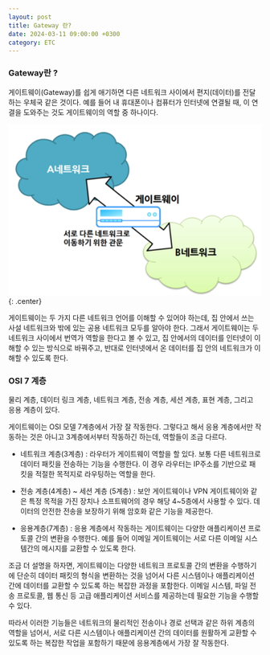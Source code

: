 ```yaml
---
layout: post
title: Gateway 란?
date: 2024-03-11 09:00:00 +0300
category: ETC
---
```


### Gateway란 ?

게이트웨이(Gateway)를 쉽게 애기하면 다른 네트워크 사이에서 편지(데이터)를 전달하는 우체국 같은 것이다. 예를 들어 내 휴대폰이나 컴퓨터가 인터넷에 연결될 때, 이 연결을 도와주는 것도 게이트웨이의 역할 중 하나이다.

![gateway](/public/img/gateway.png){: .center}

게이트웨이는 두 가지 다른 네트워크 언어를 이해할 수 있어야 하는데, 집 안에서 쓰는 사설 네트워크와 밖에 있는 공용 네트워크 모두를 알아야 한다. 그래서 게이트웨이는 두 네트워크 사이에서 번역가 역할을 한다고 볼 수 있고, 집 안에서의 데이터를 인터넷이 이해할 수 있는 방식으로 바꿔주고, 반대로 인터넷에서 온 데이터를 집 안의 네트워크가 이해할 수 있도록 한다.

### OSI 7 계층

물리 계층, 데이터 링크 계층, 네트워크 계층, 전송 계층, 세션 계층, 표현 계층, 그리고 응용 계층이 있다.

게이트웨이는 OSI 모델 7계층에서 가장 잘 작동한다. 그렇다고 해서 응용 계층에서만 작동하는 것은 아니고 3계층에서부터 작동하긴 하는데, 역할들이 조금 다르다.

- 네트워크 계층(3계층) : 라우터가 게이트웨이 역할을 할 있다. 보통 다른 네트워크로 데이터 패킷을 전송하는 기능을 수행한다. 이 경우 라우터는 IP주소를 기반으로 패킷을 적절한 목적지로 라우팅하는 역할을 한다.

- 전송 계층(4계층) ~ 세션 계층 (5계층) : 보안 게이트웨이나 VPN 게이트웨이와 같은 특정 목적을 가진 장치나 소프트웨어의 경우 해당 4~5층에서 사용할 수 있다. 데이터의 안전한 전송을 보장하기 위해 암호화 같은 기능을 제공한다.

- 응용계층(7계층) : 응용 계층에서 작동하는 게이트웨이는 다양한 애플리케이션 프로토콜 간의 변환을 수행한다. 예를 들어 이메일 게이트웨이는 서로 다른 이메일 시스템간의 메시지를 교환할 수 있도록 한다.

조금 더 설명을 하자면, 게이트웨이는 다양한 네트워크 프로토콜 간의 변환을 수행하기에 단순히 데이터 패킷의 형식을 변환하는 것을 넘어서 다른 시스템이나 애플리케이션 간에 데이터를 교환할 수 있도록 하는 복잡한 과정을 포함한다. 이메일 시스템, 파일 전송 프로토콜, 웹 통신 등 고급 애플리케이션 서비스를 제공하는데 필요한 기능을 수행할 수 있다.

따라서 이러한 기능들은 네트워크의 물리적인 전송이나 경로 선택과 같은 하위 계층의 역할을 넘어서, 서로 다른 시스템이나 애플리케이션 간의 데이터를 원활하게 교환할 수 있도록 하는 복잡한 작업을 포함하기 때문에 응용계층에서 가장 잘 작동한다.
